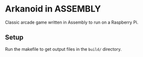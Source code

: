 # Arkanoid in ASSEMBLY 

Classic arcade game written in Assembly to run on a Raspberry Pi.

## Setup

Run the makefile to get output files in the `build/` directory.
